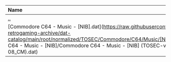 |Name|Size|
|:---|---:|
|[..](../index.html)|DIR|
|[Commodore C64 - Music - [NIB].dat](https://raw.githubusercontent.com/open-retrogaming-archive/dat-catalog/main/root/normalized/TOSEC/Commodore/C64/Music/[NIB]/Commodore C64 - Music - [NIB]/Commodore C64 - Music - [NIB] (TOSEC-v2021-12-08_CM).dat)|3014|

